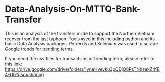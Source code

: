 # Data-Analysis-On-MTTQ-Bank-Transfer
This is an analysis of the transfers made to support the Northen Vietnam recover from the last typhoon. Tools used in this including python and its basic Data Analysis packages. Pytrends and Selenium was used to scrape Google trends for trending terms.

If you need the csv files for transactions or trending term, please refer to this link: https://drive.google.com/drive/folders/1yneHvevku3pQDjQ8PsTNhzekZ4fB4-Ub?usp=sharing
